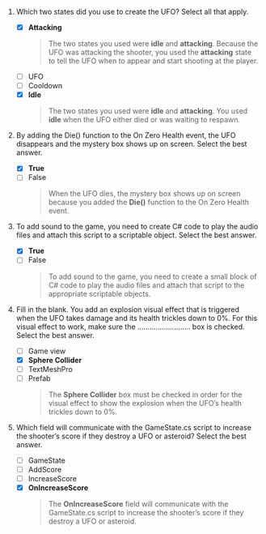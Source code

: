 1. Which two states did you use to create the UFO? Select all that apply.

   - [x] **Attacking**
     > The two states you used were **idle** and **attacking**. Because the UFO was attacking the shooter, you used the **attacking** state to tell the UFO when to appear and start shooting at the player.
   - [ ] UFO
   - [ ] Cooldown
   - [x] **Idle**
     > The two states you used were **idle** and **attacking**. You used **idle** when the UFO either died or was waiting to respawn.

2. By adding the Die() function to the On Zero Health event, the UFO disappears and the mystery box shows up on screen. Select the best answer.

   - [x] **True**
   - [ ] False
     > When the UFO dies, the mystery box shows up on screen because you added the **Die()** function to the On Zero Health event.

3. To add sound to the game, you need to create C# code to play the audio files and attach this script to a scriptable object. Select the best answer.

   - [x] **True**
   - [ ] False
     > To add sound to the game, you need to create a small block of C# code to play the audio files and attach that script to the appropriate scriptable objects.

4. Fill in the blank. You add an explosion visual effect that is triggered when the UFO takes damage and its health trickles down to 0%. For this visual effect to work, make sure the .......................... box is checked. Select the best answer.

   - [ ] Game view
   - [x] **Sphere Collider**
   - [ ] TextMeshPro
   - [ ] Prefab
     > The **Sphere Collider** box must be checked in order for the visual effect to show the explosion when the UFO’s health trickles down to 0%.

5. Which field will communicate with the GameState.cs script to increase the shooter’s score if they destroy a UFO or asteroid? Select the best answer.

   - [ ] GameState
   - [ ] AddScore
   - [ ] IncreaseScore
   - [x] **OnIncreaseScore**
     > The **OnIncreaseScore** field will communicate with the GameState.cs script to increase the shooter’s score if they destroy a UFO or asteroid.
